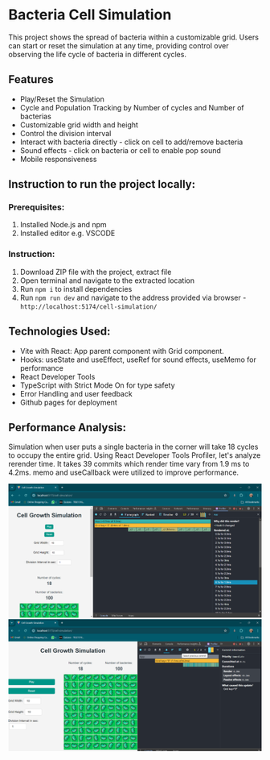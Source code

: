# Bacteria Cell Simulation

This project shows the spread of bacteria within a customizable grid. Users can start or reset the simulation at any time, providing control over observing the life cycle of bacteria in different cycles.

## Features

- Play/Reset the Simulation
- Cycle and Population Tracking by Number of cycles and Number of bacterias
- Customizable grid width and height
- Control the division interval
- Interact with bacteria directly - click on cell to add/remove bacteria
- Sound effects - click on bacteria or cell to enable pop sound
- Mobile responsiveness

## Instruction to run the project locally:

### Prerequisites:

1. Installed Node.js and npm
2. Installed editor e.g. VSCODE

### Instruction:

1. Download ZIP file with the project, extract file
2. Open terminal and navigate to the extracted location
3. Run `npm i` to install dependencies
4. Run `npm run dev` and navigate to the address provided via browser - `http://localhost:5174/cell-simulation/`

## Technologies Used:

- Vite with React: App parent component with Grid component.
- Hooks: useState and useEffect, useRef for sound effects, useMemo for performance
- React Developer Tools
- TypeScript with Strict Mode On for type safety
- Error Handling and user feedback
- Github pages for deployment

## Performance Analysis:

Simulation when user puts a single bacteria in the corner will take 18 cycles to occupy the entire grid. Using React Developer Tools Profiler, let's analyze rerender time. It takes 39 commits which render time vary from 1.9 ms to 4.2ms. memo and useCallback were utilized to improve performance.

![Fastest commit](src/assets/images/ss1.png)
![Slowest commit](src/assets/images/ss2.png)
